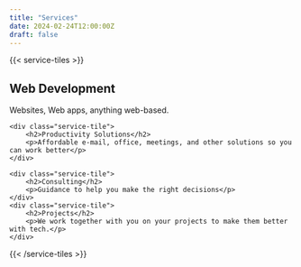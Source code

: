 ```yaml
---
title: "Services"
date: 2024-02-24T12:00:00Z
draft: false
---
```




{{< service-tiles >}}
    <div class="service-tile">
        <h2>Web Development</h2>
        <p>Websites, Web apps, anything web-based.</p>
    </div>

    <div class="service-tile">
        <h2>Productivity Solutions</h2>
        <p>Affordable e-mail, office, meetings, and other solutions so you can work better</p>
    </div>

    <div class="service-tile">
        <h2>Consulting</h2>
        <p>Guidance to help you make the right decisions</p>
    </div>
    <div class="service-tile">
        <h2>Projects</h2>
        <p>We work together with you on your projects to make them better with tech.</p>
    </div>
{{< /service-tiles >}}